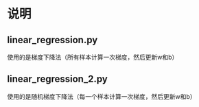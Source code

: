 # 说明
## linear_regression.py
使用的是梯度下降法（所有样本计算一次梯度，然后更新w和b）


## linear_regression_2.py
使用的是随机梯度下降法（每一个样本计算一次梯度，然后更新w和b）
